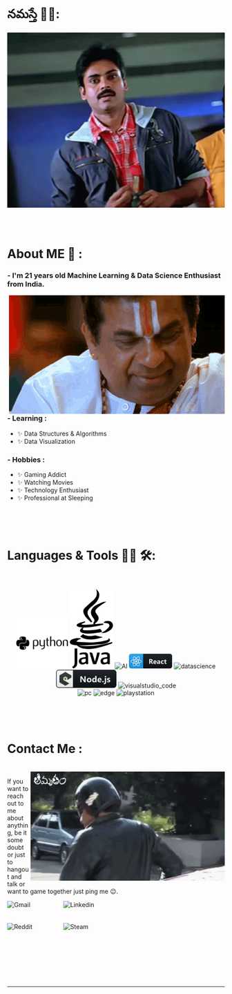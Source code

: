 # నమస్తే 🙏🏻:



<div align="center">
<img hight="300" width="700" alt="GIF" align="center" src="https://github.com/suryayalavarthi/suryayalavarthi/blob/main/pawan-kalyan-pk.gif">
</div>


</br>
</br>
</br>


# About ME 💬 :

### - I'm 21 years  old Machine Learning & Data Science Enthusiast from India.

<img hight="400" width="500" alt="GIF" align="right" src="https://github.com/suryayalavarthi/suryayalavarthi/blob/main/brahmi-adhurs.gif">

### - Learning :
- ✨ Data Structures & Algorithms
- ✨ Data Visualization 

### - Hobbies : 
- ✨ Gaming Addict
- ✨ Watching Movies
- ✨ Technology Enthusiast
- ✨ Professional at Sleeping 

</br>
</br>
</br>



# Languages & Tools 👨‍💻 🛠:
</br>

<p align="center">

<!-- For more icons please follow  https://github.com/MikeCodesDotNET/ColoredBadges -->
<img src="https://github.com/Xx-Ashutosh-xX/Xx-Ashutosh-xX/blob/master/assets/icons/python.png" alt="python" width="120" hight="50">
<img src="https://github.com/Xx-Ashutosh-xX/Xx-Ashutosh-xX/blob/master/assets/icons/java.png" alt="java"  width="100" hight="50">
<img src="https://github.com/Xx-Ashutosh-xX/Xx-Ashutosh-xX/blob/master/assets/icons/ai.png" alt="AI" width="90" hight="50">
<img src="https://github.com/MikeCodesDotNET/ColoredBadges/blob/master/png/dev/frameworks/react%403x.png" alt="react" width="100" hight="50">
<img src="https://github.com/Xx-Ashutosh-xX/Xx-Ashutosh-xX/blob/master/assets/icons/datascience.png" alt="datascience" width="180" hight="50">
</br>
<img src="https://github.com/MikeCodesDotNET/ColoredBadges/blob/master/png/dev/frameworks/nodejs_larger%403x.png" alt="node_js" width="140" hight="50">
<img src="https://github.com/Xx-Ashutosh-xX/Xx-Ashutosh-xX/blob/master/assets/icons/visualstudio_code.png" alt="visualstudio_code" width="240" hight="50">
</br>
<img src="https://github.com/Xx-Ashutosh-xX/Xx-Ashutosh-xX/blob/master/assets/icons/pc.png" alt="pc" width="100" hight="50">
<img src="https://github.com/Xx-Ashutosh-xX/Xx-Ashutosh-xX/blob/master/assets/icons/edge.png" alt="edge" width="100" hight="50">
<img src="https://github.com/Xx-Ashutosh-xX/Xx-Ashutosh-xX/blob/master/assets/icons/playstation@3x.png" alt="playstation" width="150" hight="50">
</p>
</br>
</br>
</br>



# Contact Me :

<p>
 </br>


<img hight="320" width="450" align="right" alt="GIF" src="https://github.com/suryayalavarthi/suryayalavarthi/blob/main/amrutham-amrutham-dvitheeyam.gif">


If you want to reach out to me about anything, be it some doubt or just to hangout and talk or want to game together just ping me 😉.

<a href="mailto:suryavardhan15@gmail.com">
 <img align="left" alt="Gmail" width="130" hight="100" src="https://github.com/Xx-Ashutosh-xX/Xx-Ashutosh-xX/blob/master/assets/icons/gmail.png" />
</a>
<a href="https://www.linkedin.com/in/surya-vardhan-yalavarthi-72a984220/">
  <img align="left" alt="Linkedin" width="150" hight="100" src="https://github.com/Xx-Ashutosh-xX/Xx-Ashutosh-xX/blob/master/assets/icons/linkedin.png" />
</br>
</br>
</br>
</a>
<a href="https://www.reddit.com/user/Specific_Caramel_133">
  <img align="left" alt=" Reddit" width="130" hight="100" src="https://github.com/Xx-Ashutosh-xX/Xx-Ashutosh-xX/blob/master/assets/icons/reddit.png" />
</a>
<a href="https://instagram.com/surya._.yalavarthi">
  <img align="left" alt="Steam" width="130" hight="100" src="https://github.com/Xx-Ashutosh-xX/Xx-Ashutosh-xX/blob/master/assets/icons/telegram.png" />
</a>
 </p>
 

</br>
</br>
</br>
</br>
</br>
</br>
</br>




*************
